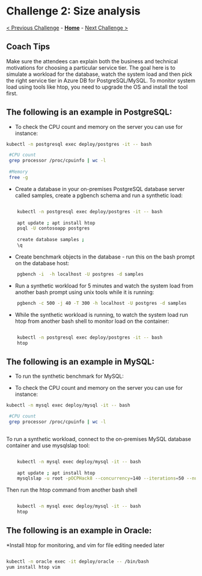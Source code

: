 # Challenge 2: Size analysis

[< Previous Challenge](./01-assessment.md) - **[Home](./README.md)** - [Next Challenge >](./03-offline-migration.md)

## Coach Tips

 Make sure the attendees can explain both the business and technical motivations for choosing a particular service tier. The goal here is to simulate a workload for the
 database, watch the system load and then pick the right service tier in Azure DB for PostgreSQL/MySQL. To monitor system load using tools like htop, you need to upgrade the OS and install the tool first.
 
 ## The following is an example in PostgreSQL:



 
 * To check the CPU count and memory on the server you can use for instance:
```bash
kubectl -n postgresql exec deploy/postgres -it -- bash

 #CPU count
 grep processor /proc/cpuinfo | wc -l
 
 #Memory
 free -g
 ```
 * Create a database in your on-premises PostgreSQL database server called samples, create a pgbench schema and run a synthetic load:
 
```bash

    kubectl -n postgresql exec deploy/postgres -it -- bash
    
    apt update ; apt install htop
    psql -U contosoapp postgres
     
    create database samples ;
    \q
```
* Create benchmark objects in the database - run this on the bash prompt on the database host: 
```bash
    pgbench -i  -h localhost -U postgres -d samples
```
* Run a synthetic workload for 5 minutes and watch the system load from another bash prompt using unix tools while it is running:


```bash
    pgbench -c 500 -j 40 -T 300 -h localhost -U postgres -d samples
```

* While the synthetic workload is running, to watch the system load run htop from another bash shell to monitor load on the container:


```bash

    kubectl -n postgresql exec deploy/postgres -it -- bash
    htop
```




 ## The following is an example in MySQL: 
 
  


* To run the synthetic benchmark for MySQL:

* To check the CPU count and memory on the server you can use for instance:

```bash
kubectl -n mysql exec deploy/mysql -it -- bash

 #CPU count
 grep processor /proc/cpuinfo | wc -l
 
 ```
 


 To run a synthetic workload, connect to the on-premises MySQL database container and use mysqlslap tool:
 
```bash

    kubectl -n mysql exec deploy/mysql -it -- bash
    
    apt update ; apt install htop
    mysqlslap -u root -pOCPHack8 --concurrency=140 --iterations=50 --number-int-cols=10 --number-char-cols=20 --auto-generate-sql
```

Then run the htop command from another bash shell

```bash

    kubectl -n mysql exec deploy/mysql -it -- bash
    htop
```


## The following is an example in Oracle:

*Install htop for monitoring, and vim for file editing needed later

```bash

kubectl -n oracle exec -it deploy/oracle -- /bin/bash
yum install htop vim

```
